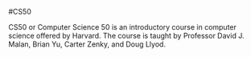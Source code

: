 #CS50


CS50 or Computer Science 50 is an introductory course in computer science offered by Harvard. The course is taught by Professor David J. Malan, Brian Yu, Carter Zenky, and Doug Llyod.